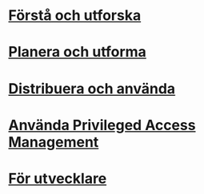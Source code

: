 # [Förstå och utforska](/understand-explore/microsoft-identity-manager-2016.md)
# [Planera och utforma](/plan-design/microsoft-identity-manager-2016-supported-platforms.md)
# [Distribuera och använda](/deploy-use/microsoft-identity-manager-deploy.md)
# [Använda Privileged Access Management](/pam/privileged-identity-management-for-active-directory-domain-services.md)
# [För utvecklare](/reference/microsoft-identity-manager-2016-developer-reference.md)


<!--HONumber=Jun16_HO3-->


